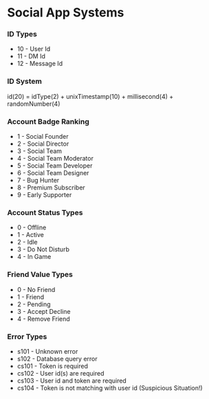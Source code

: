 # Social App Systems

### ID Types
+ 10 - User Id
+ 11 - DM Id
+ 12 - Message Id

### ID System
id(20) = idType(2) + unixTimestamp(10) + millisecond(4) + randomNumber(4)

### Account Badge Ranking
+ 1 - Social Founder
+ 2 - Social Director
+ 3 - Social Team
+ 4 - Social Team Moderator
+ 5 - Social Team Developer
+ 6 - Social Team Designer
+ 7 - Bug Hunter
+ 8 - Premium Subscriber
+ 9 - Early Supporter

### Account Status Types
+ 0 - Offline
+ 1 - Active
+ 2 - Idle
+ 3 - Do Not Disturb
+ 4 - In Game

### Friend Value Types
+ 0 - No Friend
+ 1 - Friend
+ 2 - Pending
+ 3 - Accept Decline
+ 4 - Remove Friend

### Error Types
+ s101 - Unknown error
+ s102 - Database query error
+ cs101 - Token is required
+ cs102 - User id(s) are required
+ cs103 - User id and token are required
+ cs104 - Token is not matching with user id (Suspicious Situation!)
